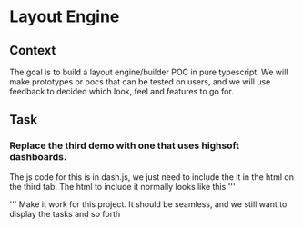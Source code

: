 # Layout Engine

## Context

The goal is to build a layout engine/builder POC in pure typescript.
We will make prototypes or pocs that can be tested on users, and we will use feedback to decided which look, feel and features to go for.

## Task

### Replace the third demo with one that uses highsoft dashboards.
The js code for this is in dash.js, we just need to include the it in the html on the third tab.
The html to include it normally looks like this 
'''
<script src="https://code.highcharts.com/highcharts.js"></script>
<script src="https://code.highcharts.com/modules/accessibility.js"></script>
<script src="https://code.highcharts.com/dashboards/dashboards.js"></script>
<script src="https://code.highcharts.com/dashboards/modules/layout.js"></script>

<div id="container"></div>
'''
Make it work for this project. It should be seamless, and we still want to display the tasks and so forth